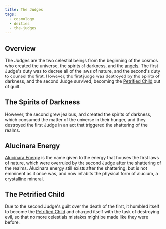 ```yaml
---
title: The Judges
tags:
  - cosmology
  - deities
  - the-judges
---
```

## Overview
The Judges are the two celestial beings from the beginning of the cosmos who created the universe, the spirits of darkness, and the [angels](cosmology/celestial-beings/the-angels.md). The first Judge's duty was to decree all of the laws of nature, and the second's duty to counsel the first. However, the first judge was destroyed by the spirits of darkness, and the second Judge survived, becoming the [Petrified Child](cosmology/celestial-beings/the-petrified-child.md) out of guilt.
## The Spirits of Darkness
However, the second grew jealous, and created the spirits of darkness, which consumed the matter of the universe in their hunger, and they destroyed the first Judge in an act that triggered the shattering of the realms.
## Alucinara Energy
[Alucinara Energy](cosmology/alucinara.md) is the name given to the energy that houses the first laws of nature, which were overruled by the second Judge after the shattering of the realms. Alucinara energy still exists after the shattering, but is not emminent as it once was, and now inhabits the physical form of alucium, a crystalline mineral.
## The Petrified Child
Due to the second Judge's guilt over the death of the first, it humbled itself to become the [Petrified Child](cosmology/celestial-beings/the-petrified-child.md) and charged itself with the task of destroying evil, so that no more celestials mistakes might be made like they were before.